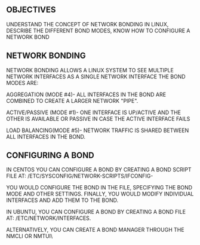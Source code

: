 OBJECTIVES
--
UNDERSTAND THE CONCEPT OF NETWORK BONDING IN LINUX,  DESCRIBE THE DIFFERENT BOND MODES,  KNOW HOW TO CONFIGURE A NETWORK BOND

NETWORK BONDING
--
NETWORK BONDING ALLOWS A LINUX SYSTEM TO SEE MULTIPLE NETWORK INTERFACES AS A SINGLE NETWORK INTERFACE
THE BOND MODES ARE:

AGGREGATION (MODE #4)- ALL INTERFACES IN THE BOND ARE COMBINED TO CREATE A LARGER NETWORK "PIPE".

ACTIVE/PASSIVE (MODE #1)- ONE INTERFACE IS UP/ACTIVE AND THE OTHER IS AVAILABLE OR PASSIVE IN CASE THE ACTIVE INTERFACE FAILS

LOAD BALANCING(MODE #5)- NETWORK TRAFFIC IS SHARED BETWEEN ALL INTERFACES IN THE BOND.

CONFIGURING A BOND
--
IN CENTOS YOU CAN CONFIGURE A BOND BY CREATING A BOND SCRIPT FILE AT:
/ETC/SYSCONFIG/NETWORK-SCRIPTS/IFCONFIG-<BOND NAME>

YOU WOULD CONFIGURE THE BOND IN THE FILE, SPECIFYING THE BOND MODE AND OTHER SETTINGS.
FINALLY, YOU WOULD MODIFY INDIVIDUAL INTERFACES AND ADD THEM TO THE BOND.

IN UBUNTU, YOU CAN CONFIGURE A BOND BY CREATING A BOND FILE AT:
/ETC/NETWORK/INTERFACES.

ALTERNATIVELY, YOU CAN CREATE A BOND MANAGER THROUGH THE NMCLI OR NMTUI\ 
